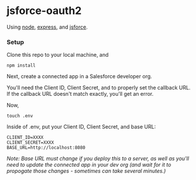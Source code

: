 # jsforce-oauth2

Using [node](), [express](), and [jsforce]().

### Setup

Clone this repo to your local machine, and

```
npm install
```

Next, create a connected app in a Salesforce developer org.

You'll need the Client ID, Client Secret, and to properly set the callback URL. If the callback URL doesn't match exactly, you'll get an error.

Now,

```
touch .env
```

Inside of .env, put your Client ID, Client Secret, and base URL:

```
CLIENT_ID=XXXX
CLIENT_SECRET=XXXX
BASE_URL=http://localhost:8080
```

_Note: Base URL must change if you deploy this to a server, as well as you'll need to update the connected app in your dev org (and wait for it to propogate those changes - sometimes can take several minutes.)_
